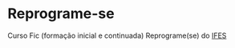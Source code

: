 # Reprograme-se
Curso Fic (formação inicial e continuada) Reprograme(se) do <a href="https://cachoeiro.ifes.edu.br/" target="_blank">IFES</a>
